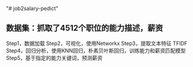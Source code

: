 "# job2salary-pedict" 

## 数据集：抓取了4512个职位的能力描述，薪资
Step1，数据加载
Step2，可视化，使用Networkx
Step3，提取文本特征 TFIDF
Step4，回归分析，使用KNN回归，朴素贝叶斯回归，训练能力和薪资匹配模型
Step5，基于指定的能力关键词，预测薪资
